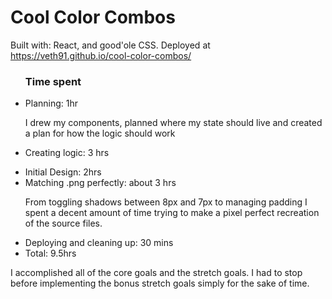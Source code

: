 <h1>Cool Color Combos</h1>

Built with: React, and good'ole CSS. Deployed at https://veth91.github.io/cool-color-combos/

<ul>
  <h3>Time spent</h3>
  <li>Planning: 1hr</li>
  <p>I drew my components, planned where my state should live and created a plan for how the logic should work</p>
  <li>Creating logic: 3 hrs</li>
  <p></p>
  <li>Initial Design: 2hrs</li>
  <li>Matching .png perfectly: about 3 hrs</li>
  <p>From toggling shadows between 8px and 7px to managing padding I spent a decent amount of time trying to make a pixel perfect recreation of the source files.</p>
  <li>Deploying and cleaning up: 30 mins</li>
  <li>Total: 9.5hrs</li>
</ul>

<p>I accomplished all of the core goals and the stretch goals. I had to stop before implementing the bonus stretch goals simply for the sake of time.</p>
